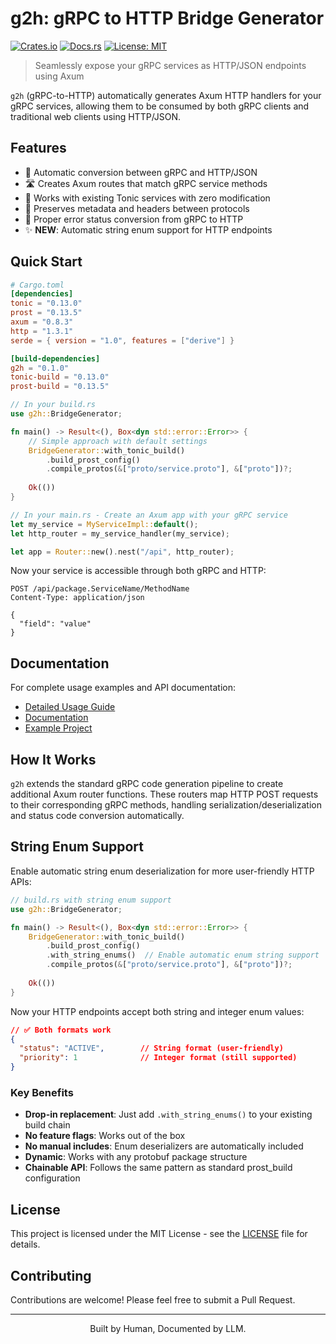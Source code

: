 # g2h: gRPC to HTTP Bridge Generator

[![Crates.io](https://img.shields.io/crates/v/g2h.svg)](https://crates.io/crates/g2h)
[![Docs.rs](https://docs.rs/g2h/badge.svg)](https://docs.rs/g2h)
[![License: MIT](https://img.shields.io/badge/License-MIT-blue.svg)](LICENSE)

> Seamlessly expose your gRPC services as HTTP/JSON endpoints using Axum

`g2h` (gRPC-to-HTTP) automatically generates Axum HTTP handlers for your gRPC services, allowing them to be consumed by both gRPC clients and traditional web clients using HTTP/JSON.

## Features

- 🔄 Automatic conversion between gRPC and HTTP/JSON
- 🛣️ Creates Axum routes that match gRPC service methods
- 🔌 Works with existing Tonic services with zero modification
- 🧠 Preserves metadata and headers between protocols
- 🚦 Proper error status conversion from gRPC to HTTP
- ✨ **NEW**: Automatic string enum support for HTTP endpoints

## Quick Start

```toml
# Cargo.toml
[dependencies]
tonic = "0.13.0"
prost = "0.13.5"
axum = "0.8.3"
http = "1.3.1"
serde = { version = "1.0", features = ["derive"] }

[build-dependencies]
g2h = "0.1.0"
tonic-build = "0.13.0"
prost-build = "0.13.5"
```

```rust
// In your build.rs
use g2h::BridgeGenerator;

fn main() -> Result<(), Box<dyn std::error::Error>> {
    // Simple approach with default settings
    BridgeGenerator::with_tonic_build()
        .build_prost_config()
        .compile_protos(&["proto/service.proto"], &["proto"])?;
    
    Ok(())
}
```

```rust
// In your main.rs - Create an Axum app with your gRPC service
let my_service = MyServiceImpl::default();
let http_router = my_service_handler(my_service);

let app = Router::new().nest("/api", http_router);
```

Now your service is accessible through both gRPC and HTTP:

```http
POST /api/package.ServiceName/MethodName
Content-Type: application/json

{
  "field": "value"
}
```

## Documentation

For complete usage examples and API documentation:

- [Detailed Usage Guide](docs/usage.md)
- [Documentation](https://docs.rs/g2h)
- [Example Project](docs/example.md)

## How It Works

`g2h` extends the standard gRPC code generation pipeline to create additional Axum router functions. These routers map HTTP POST requests to their corresponding gRPC methods, handling serialization/deserialization and status code conversion automatically.

## String Enum Support

Enable automatic string enum deserialization for more user-friendly HTTP APIs:

```rust
// build.rs with string enum support
use g2h::BridgeGenerator;

fn main() -> Result<(), Box<dyn std::error::Error>> {
    BridgeGenerator::with_tonic_build()
        .build_prost_config()
        .with_string_enums()  // Enable automatic enum string support
        .compile_protos(&["proto/service.proto"], &["proto"])?;
    
    Ok(())
}
```

Now your HTTP endpoints accept both string and integer enum values:

```json
// ✅ Both formats work
{
  "status": "ACTIVE",        // String format (user-friendly)
  "priority": 1              // Integer format (still supported)
}
```

### Key Benefits

- **Drop-in replacement**: Just add `.with_string_enums()` to your existing build chain
- **No feature flags**: Works out of the box
- **No manual includes**: Enum deserializers are automatically included
- **Dynamic**: Works with any protobuf package structure
- **Chainable API**: Follows the same pattern as standard prost_build configuration

## License

This project is licensed under the MIT License - see the [LICENSE](LICENSE) file for details.

## Contributing

Contributions are welcome! Please feel free to submit a Pull Request.


---

<div align="center">

Built by Human, Documented by LLM.

</div>
